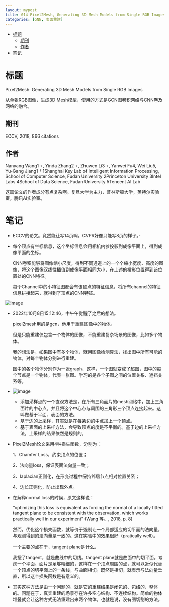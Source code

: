 ```yaml
---
layout: mypost
title: 014 Pixel2Mesh, Generating 3D Mesh Models from Single RGB Images
categories: [GNN, 表面重建]
---
```


- [标题](#标题)
  - [期刊](#期刊)
  - [作者](#作者)
- [笔记](#笔记)

# 标题

Pixel2Mesh: Generating 3D Mesh Models from Single RGB Images

从单张RGB图像，生成3D Mesh模型，使用的方式是GCN图卷积网络与CNN卷及网络的融合。

## 期刊

ECCV, 2018, 866 citations

## 作者
Nanyang Wang1 ⋆, Yinda Zhang2 ⋆, Zhuwen Li3 ⋆, Yanwei Fu4, Wei Liu5, Yu-Gang Jiang1 †
1Shanghai Key Lab of Intelligent Information Processing, School of Computer Science, Fudan University 2Princeton University 3Intel Labs 4School of Data Science, Fudan University 5Tencent AI Lab

这篇论文的作者成分有点复杂啊。复旦大学为主力，普林斯顿大学，英特尔实验室，腾讯AI实验室。

# 笔记

-   ECCV的论文。竟然能让写14页啊。CVPR好像只能写8页的样子。·

-   每个顶点有坐标信息，这个坐标信息会用相机内参投影到成像平面上，得到成像平面的坐标。
    
    CNN卷积能够将图像缩小尺度，得到不同通道上的一个个缩小宽度、高度的图像，将这个图像双线性插值到成像平面相同大小，在上述的投影位置得到该位置处的CNN特征。
    
    每个Channel中的小特征图都会有该顶点的特征信息，将所有channel的特征信息拼接起来，就得到了顶点的CNN特征。
    

![image](46HP4D76.png)

-   2022年10月8日15:12:46，中午午觉醒了之后的想法。
    
    pixel2mesh用的是gcn，他用于重建图像中的物体。
    
    但是只能重建仅包含一个物体的图像，不能重建复杂场景的图像，比如多个物体。
    
    我的想法是，如果图中有多个物体，就用图像检测算法，找出图中所有可能的物体，对每个物体分别进行重建。
    
    图中的各个物体分别作为一张graph，这样，一个图就变成了超图，图中的每个节点是一个物体，代表一张图。学习的是各个子图之间的位置关系、遮挡关系等。
    
-   ![image](IJTV5GHD.png)
    
    -   添加采样点的一个直观方法是，在所有三角面片的mesh网格中，加上三角面片的中心点。并且将这个中心点与周围的三角形三个顶点连接起来。这叫做基于平面、表面的方法。
    -   基于边的上采样，其实就是在每条边的中点加上一个顶点。
    -   基于表面的上采样方法，会导致顶点的度是不平衡的。基于边的上采样方法，上采样的结果依然是规则的。
-   Pixel2Mesh论文采用4种损失函数，分别为：
    
    1、Chamfer Loss，约束顶点的位置；
    
    2、法向量loss，保证表面法向量一致；
    
    3、laplacian正则化，在形变过程中保持邻居节点相对位置关系；
    
    4、边长正则化，防止出现外点。
    
-   在解释normal loss的时候，原文这样说：
    
    “optimizing this loss is equivalent as forcing the normal of a locally fitted tangent plane to be consistent with the observation, which works practically well in our experiment” (Wang 等。, 2018, p. 8)
    
    然而，优化这个损失函数，就等价于强制让一个局部适应的切平面的法向量，与观测得到的法向量是一致的。这在实验中的效果很好（pratically well）。
    
    一个主要的点在于，tangent plane是什么。
    
    我搜了tangent，就是曲线中的切线。tangent plane就是曲面中的切平面。考虑一个平面、面片是足够精细的，这样在一个顶点周围的点，就可以近似代替一个顶点的切平面上的一条线，与曲面相切。既然是相切，就表示与法向量垂直，所以这个损失函数是有意义的。
    
-   其实这种方法是由一个问题的，就是它的重建结果是闭包的、包络的、整体的。问题在于，真实重建的场景存在许多空心结构、不连续结构。简单的物体堆叠就会让这种方式无法重建出来两个物体。也就是说，没有图切割的方法。
